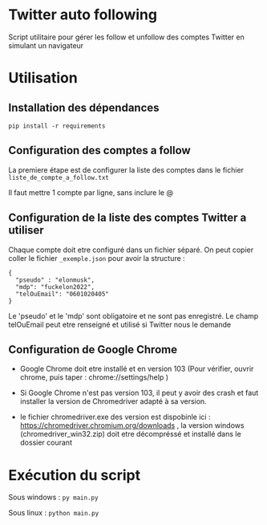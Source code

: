 # Twitter auto following

Script utilitaire pour gérer les follow et unfollow des comptes Twitter en simulant un navigateur


# Utilisation


## Installation des dépendances

````pip install -r requirements````

## Configuration des comptes a follow

La premiere étape est de configurer la liste des comptes dans le fichier `liste_de_compte_a_follow.txt`

Il faut mettre 1 compte par ligne, sans inclure le @

## Configuration de la liste des comptes Twitter a utiliser

Chaque compte doit etre configuré dans un fichier séparé. On peut copier coller le fichier `_exemple.json` pour avoir la structure : 

```
{
  "pseudo" : "elonmusk",
  "mdp": "fuckelon2022",
  "telOuEmail": "0601020405"
}
```

Le 'pseudo' et le 'mdp' sont obligatoire et ne sont pas enregistré. Le champ telOuEmail peut etre renseigné et utilisé si Twitter nous le demande

## Configuration de Google Chrome

- Google Chrome doit etre installé et en version 103 (Pour vérifier, ouvrir chrome, puis taper : chrome://settings/help )

- Si Google Chrome n'est pas version 103, il peut y avoir des crash et faut installer la version de Chromedriver adapté à sa version. 

- le fichier chromedriver.exe des version est dispobinle ici : https://chromedriver.chromium.org/downloads , la version windows (chromedriver_win32.zip) doit etre décompréssé et installé dans le dossier courant 

# Exécution du script

Sous windows : `py main.py`

Sous linux : `python main.py`